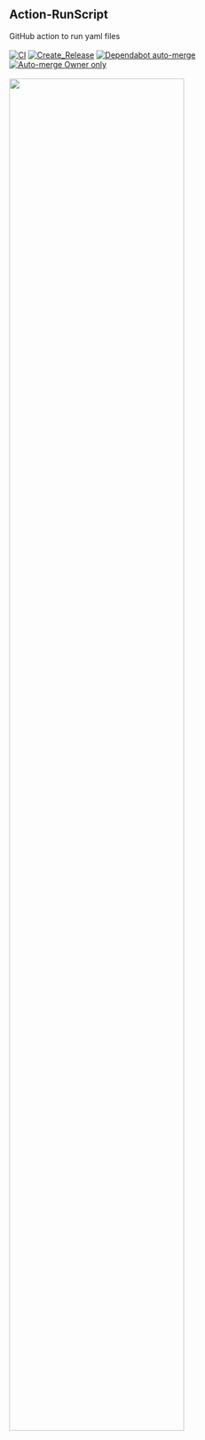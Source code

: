 ## Action-RunScript

GitHub action to run yaml files 
<br></br>
[![CI](https://github.com/jge162/Action-RunScript/actions/workflows/Action-RunScript.yml/badge.svg)](https://github.com/jge162/Action-RunScript/actions/workflows/Action-RunScript.yml)
[![Create_Release](https://github.com/jge162/Action-RunScript/actions/workflows/CreateRelease.yml/badge.svg)](https://github.com/jge162/Action-RunScript/actions/workflows/CreateRelease.yml)
[![Dependabot auto-merge](https://github.com/jge162/Action-RunScript/actions/workflows/AutoMergeDependabot.yml/badge.svg)](https://github.com/jge162/Action-RunScript/actions/workflows/AutoMergeDependabot.yml)
[![Auto-merge Owner only](https://github.com/jge162/Action-RunScript/actions/workflows/AutoMerge.yml/badge.svg)](https://github.com/jge162/Action-RunScript/actions/workflows/AutoMerge.yml)
<br></br>
<img src="https://user-images.githubusercontent.com/31228460/218295872-1865b4ba-9c3c-4a28-bac8-0fd11c7c37f6.png" width="79%">
